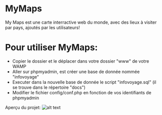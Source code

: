 # MyMaps
My Maps est une carte interractive web du monde, avec des lieux à visiter par pays, ajoutés par les utilisateurs!

# Pour utiliser MyMaps:
- Copier le dossier et le déplacer dans votre dossier "www" de votre WAMP
- Aller sur phpmyadmin, est créer une base de donnée nommée "infovoyage"
- Executer dans la nouvelle base de donnée le script "infovoyage.sql" (il se trouve dans le répertoire "docs")
- Modifier le fichier config/conf.php en fonction de vos identifiants de phpmyadmin


Aperçu du projet:
![alt text](https://github.com/kilianpelissier/MyMaps/blob/master/webroot/img/capture.png) 

